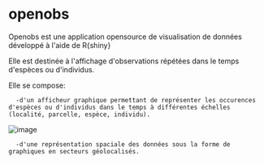 # openobs
Openobs est une application opensource de visualisation de données développé à l'aide de R{shiny}

Elle est destinée à l'affichage d'observations répétées dans le temps d'espèces ou d'individus. 

Elle se compose:

      -d'un afficheur graphique permettant de représenter les occurences d'espèces ou d'individus dans le temps à différentes échelles (localité, parcelle, espèce, individu).
      
      
      
![image](https://user-images.githubusercontent.com/39738426/89901696-c22dda00-dbe5-11ea-9513-8a3a671c6223.png)
      
      
      
      
      
      
      
      
      -d'une représentation spaciale des données sous la forme de graphiques en secteurs géolocalisés.
      


